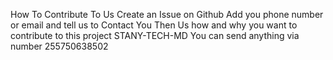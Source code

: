 How To Contribute To Us Create an Issue on Github Add you phone number or email and tell us to Contact You Then Us how and why you want to contribute to this project STANY-TECH-MD You can send anything via   number 255750638502
